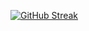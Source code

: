 <a href="https://git.io/streak-stats"><img src="https://github-readme-streak-stats-rdrm.vercel.app?user=rdrm&theme=dark&hide_border=true&date_format=%5BY%20%5DM%20j&card_width=900" alt="GitHub Streak" /></a>


<!--
**KhajiitLikeToSneak/KhajiitLikeToSneak** is a ✨ _special_ ✨ repository because its `README.md` (this file) appears on your GitHub profile.

Here are some ideas to get you started:

- 🔭 I’m currently working on ...
- 🌱 I’m currently learning ...
- 👯 I’m looking to collaborate on ...
- 🤔 I’m looking for help with ...
- 💬 Ask me about ...
- 📫 How to reach me: ...
- 😄 Pronouns: ...
- ⚡ Fun fact: ...
-->
